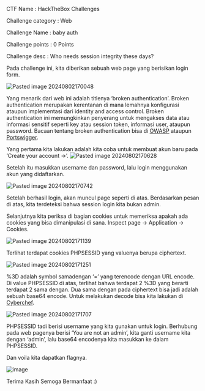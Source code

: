 CTF Name           : HackTheBox Challenges

Challenge category : Web

Challenge Name     : baby auth

Challenge points   : 0 Points

Challenge desc     : Who needs session integrity these days?

Pada challenge ini, kita diberikan sebuah web page yang berisikan login form.

![Pasted image 20240802170048](https://github.com/user-attachments/assets/9efa3527-6fdf-40dd-a76a-2924dc028df2)


Yang menarik dari web ini adalah titlenya ‘broken authentication’. Broken authentication merupakan kerentanan di mana lemahnya konfigurasi ataupun implementasi dari identity and access control. Broken authentication ini memungkinkan penyerang untuk mengakses data atau informasi sensitif seperti key atau session token, informasi user, ataupun password. Bacaan tentang broken authentication bisa di [OWASP](https://owasp.org/www-project-top-ten/2017/A2_2017-Broken_Authentication) ataupun [Portswigger](https://portswigger.net/web-security/authentication).

Yang pertama kita lakukan adalah kita coba untuk membuat akun baru pada ‘Create your account →’. 
![Pasted image 20240802170628](https://github.com/user-attachments/assets/0464a097-6c3e-4d1b-b638-2d1a890ecc49)




Setelah itu masukkan username dan password, lalu login menggunakan akun yang didaftarkan.

![Pasted image 20240802170742](https://github.com/user-attachments/assets/88481e81-6c4e-4498-b26d-23d99f9a543d)



Setelah berhasil login, akan muncul page seperti di atas. Berdasarkan pesan di atas, kita terdeteksi bahwa session login kita bukan admin. 

Selanjutnya kita periksa di bagian cookies untuk memeriksa apakah ada cookies yang bisa dimanipulasi di sana. Inspect page → Application → Cookies.


![Pasted image 20240802171139](https://github.com/user-attachments/assets/d980784c-48d5-4880-83e1-86277aadc926)



Terlihat terdapat cookies PHPSESSID yang valuenya berupa ciphertext.


![Pasted image 20240802171251](https://github.com/user-attachments/assets/212b27cf-83e4-468e-8af2-57243205452b)



%3D adalah symbol samadengan ‘=’ yang terencode dengan URL encode. Di value PHPSESSID di atas, terlihat bahwa terdapat 2 %3D yang berarti terdapat 2 sama dengan. Dua sama dengan pada ciphertext bisa jadi adalah sebuah base64 encode. Untuk melakukan decode bisa kita lakukan di [Cyberchef](https://gchq.github.io/CyberChef/#recipe=URL_Decode()From_Base64('A-Za-z0-9%2B/%3D',true,false)&oeol=CR).

![Pasted image 20240802171707](https://github.com/user-attachments/assets/0f798bbd-3674-4f89-b7e6-93ab4fdcbac0)




PHPSESSID tadi berisi username yang kita gunakan untuk login. Berhubung pada web pagenya berisi ‘You are not an admin’, kita ganti username kita dengan ‘admin’, lalu base64 encodenya kita masukkan ke dalam PHPSESSID.

Dan voila kita dapatkan flagnya.


![image](https://github.com/user-attachments/assets/3d3b088e-e261-4340-9e22-39f15895df0b)



Terima Kasih Semoga Bermanfaat :)

